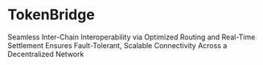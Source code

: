 # TokenBridge
Seamless Inter-Chain Interoperability via Optimized Routing and Real-Time Settlement Ensures Fault-Tolerant, Scalable Connectivity Across a Decentralized Network
